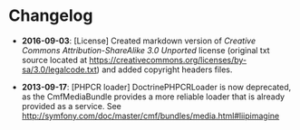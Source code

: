 Changelog
=========

* **2016-09-03**: [License] Created markdown version of *Creative Commons
  Attribution-ShareAlike 3.0 Unported* license (original txt source located
  at https://creativecommons.org/licenses/by-sa/3.0/legalcode.txt) and
  added copyright headers files.

* **2013-09-17**: [PHPCR loader] DoctrinePHPCRLoader is now deprecated, as the
  CmfMediaBundle provides a more reliable loader that is already provided as a
  service. See http://symfony.com/doc/master/cmf/bundles/media.html#liipimagine
